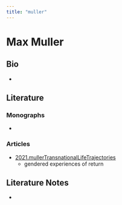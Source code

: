 ```yaml
---
title: "muller"
---
```


# Max Muller

## Bio
- 

## Literature
### Monographs 
- 

### Articles 
- [2021.mullerTransnationalLifeTrajectories](002.Literature%20Notes/2021.mullerTransnationalLifeTrajectories.md)
	- gendered experiences of return

## Literature Notes
-